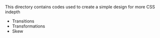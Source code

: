 This directory contains codes used to create a simple design for more CSS indepth
* Transitions
* Transformations
* Skew
